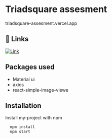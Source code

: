 # Triadsquare assesment

triadsquare-assesment.vercel.app

## 🔗 Links

[![Link](https://img.shields.io/badge/link-000?style=for-the-badge&logo=ko-fi&logoColor=white)](triadsquare-assesment.vercel.app)

## Packages used

- Material ui
- axios
- react-simple-image-viewe

## Installation

Install my-project with npm

```bash
  npm install
  npm start
```
